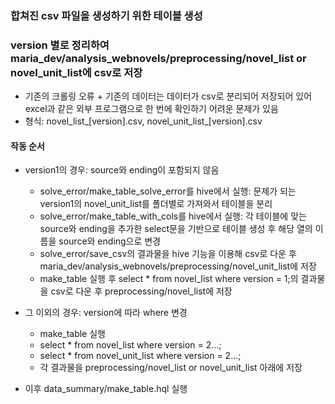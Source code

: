 ### 합쳐진 csv 파일을 생성하기 위한 테이블 생성

### version 별로 정리하여 maria_dev/analysis_webnovels/preprocessing/novel_list or novel_unit_list에 csv로 저장
- 기존의 크롤링 오류 + 기존의 데이터는 데이터가 csv로 분리되어 저장되어 있어 excel과 같은 외부 프로그램으로 한 번에 확인하기 어려운 문제가 있음
- 형식: novel_list_[version].csv, novel_unit_list_[version].csv


#### 작동 순서
- version1의 경우: source와 ending이 포함되지 않음
    - solve_error/make_table_solve_error를 hive에서 실행: 문제가 되는 version1의 novel_unit_list를 폴더별로 가져와서 테이블을 분리
    - solve_error/make_table_with_cols를 hive에서 실행: 각 테이블에 맞는 source와 ending을 추가한 select문을 기반으로 테이블 생성 후 해당 열의 이름을 source와 ending으로 변경
    - solve_error/save_csv의 결과물을 hive 기능을 이용해 csv로 다운 후 maria_dev/analysis_webnovels/preprocessing/novel_unit_list에 저장
    - make_table 실행 후 select * from novel_list where version = 1;의 결과물을 csv로 다운 후 preprocessing/novel_list에 저장

- 그 이외의 경우: version에 따라 where 변경
    - make_table 실행
    - select * from novel_list where version = 2...;
    - select * from novel_unit_list where version = 2...;
    - 각 결과물을 preprocessing/novel_list or novel_unit_list 아래에 저장

- 이후 data_summary/make_table.hql 실행
    